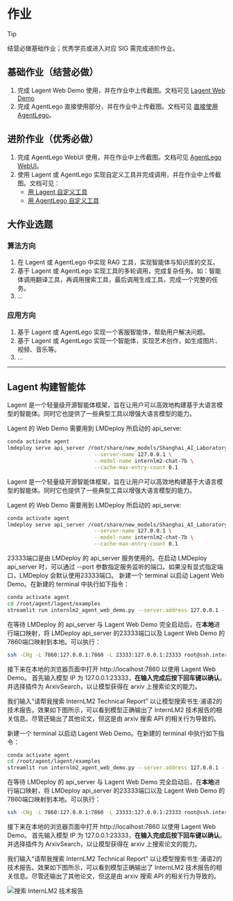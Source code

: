 # 作业

> [!TIP]
> 结营必做基础作业；优秀学员或进入对应 SIG 需完成进阶作业。

## 基础作业（结营必做）

1. 完成 Lagent Web Demo 使用，并在作业中上传截图。文档可见 [Lagent Web Demo](lagent.md#1-lagent-web-demo)
2. 完成 AgentLego 直接使用部分，并在作业中上传截图。文档可见 [直接使用 AgentLego](agentlego.md#1-直接使用-agentlego)。

## 进阶作业（优秀必做）

1. 完成 AgentLego WebUI 使用，并在作业中上传截图。文档可见 [AgentLego WebUI](agentlego.md#2-作为智能体工具使用)。
2. 使用 Lagent 或 AgentLego 实现自定义工具并完成调用，并在作业中上传截图。文档可见：
    - [用 Lagent 自定义工具](lagent.md#2-用-lagent-自定义工具)
    - [用 AgentLego 自定义工具](agentlego.md#3-用-agentlego-自定义工具)

## 大作业选题

### 算法方向

1. 在 Lagent 或 AgentLego 中实现 RAG 工具，实现智能体与知识库的交互。
2. 基于 Lagent 或 AgentLego 实现工具的多轮调用，完成复杂任务。如：智能体调用翻译工具，再调用搜索工具，最后调用生成工具，完成一个完整的任务。
3. ...

### 应用方向

1. 基于 Lagent 或 AgentLego 实现一个客服智能体，帮助用户解决问题。
2. 基于 Lagent 或 AgentLego 实现一个智能体，实现艺术创作，如生成图片、视频、音乐等。
3. ...

---

## Lagent 构建智能体

Lagent 是一个轻量级开源智能体框架，旨在让用户可以高效地构建基于大语言模型的智能体。同时它也提供了一些典型工具以增强大语言模型的能力。

Lagent 的 Web Demo 需要用到 LMDeploy 所启动的 api_serve:

```bash
conda activate agent
lmdeploy serve api_server /root/share/new_models/Shanghai_AI_Laboratory/internlm2-chat-7b \
                            --server-name 127.0.0.1 \
                            --model-name internlm2-chat-7b \
                            --cache-max-entry-count 0.1
```

Lagent 是一个轻量级开源智能体框架，旨在让用户可以高效地构建基于大语言模型的智能体。同时它也提供了一些典型工具以增强大语言模型的能力。

Lagent 的 Web Demo 需要用到 LMDeploy 所启动的 api_serve:

```bash
conda activate agent
lmdeploy serve api_server /root/share/new_models/Shanghai_AI_Laboratory/internlm2-chat-7b \
                            --server-name 127.0.0.1 \
                            --model-name internlm2-chat-7b \
                            --cache-max-entry-count 0.1
```

23333端口是由 LMDeploy 的 api_server 服务使用的。在启动 LMDeploy api_server 时，可以通过 --port
参数指定服务监听的端口。如果没有显式指定端口，LMDeploy 会默认使用23333端口。
新建一个 terminal 以启动 Lagent Web Demo。在新建的 terminal 中执行如下指令：

```bash
conda activate agent
cd /root/agent/lagent/examples
streamlit run internlm2_agent_web_demo.py --server.address 127.0.0.1 --server.port 7860
```

在等待 LMDeploy 的 api_server 与 Lagent Web Demo 完全启动后，在**本地**进行端口映射，将 LMDeploy api_server 的23333端口以及
Lagent Web Demo 的7860端口映射到本地。可以执行：

```bash
ssh -CNg -L 7860:127.0.0.1:7860 -L 23333:127.0.0.1:23333 root@ssh.intern-ai.org.cn -p 36047
```

接下来在本地的浏览器页面中打开 http://localhost:7860 以使用 Lagent Web Demo。
首先输入模型 IP 为 127.0.0.1:23333，**在输入完成后按下回车键以确认**。并选择插件为 ArxivSearch，以让模型获得在 arxiv
上搜索论文的能力。

我们输入“请帮我搜索 InternLM2 Technical Report” 以让模型搜索书生·浦语2的技术报告。效果如下图所示，可以看到模型正确输出了
InternLM2 技术报告的相关信息。尽管还输出了其他论文，但这是由 arxiv 搜索 API 的相关行为导致的。

新建一个 terminal 以启动 Lagent Web Demo。在新建的 terminal 中执行如下指令：

```bash
conda activate agent
cd /root/agent/lagent/examples
streamlit run internlm2_agent_web_demo.py --server.address 127.0.0.1 --server.port 7860
```

在等待 LMDeploy 的 api_server 与 Lagent Web Demo 完全启动后，在**本地**进行端口映射，将 LMDeploy api_server 的23333端口以及
Lagent Web Demo 的7860端口映射到本地。可以执行：

```bash
ssh -CNg -L 7860:127.0.0.1:7860 -L 23333:127.0.0.1:23333 root@ssh.intern-ai.org.cn -p 36047
```

接下来在本地的浏览器页面中打开 http://localhost:7860 以使用 Lagent Web Demo。
首先输入模型 IP 为 127.0.0.1:23333，**在输入完成后按下回车键以确认**。并选择插件为 ArxivSearch，以让模型获得在 arxiv
上搜索论文的能力。

我们输入“请帮我搜索 InternLM2 Technical Report” 以让模型搜索书生·浦语2的技术报告。效果如下图所示，可以看到模型正确输出了
InternLM2 技术报告的相关信息。尽管还输出了其他论文，但这是由 arxiv 搜索 API 的相关行为导致的。

![搜索 InternLM2 技术报告](./assets/lagent/tech_output.png)